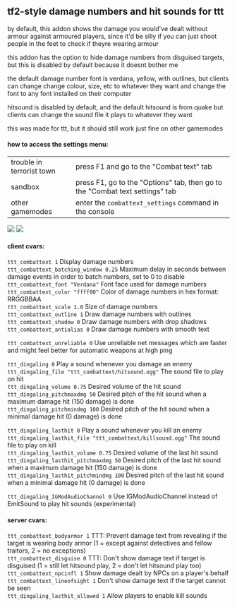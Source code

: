 ## tf2-style damage numbers and hit sounds for ttt

by default, this addon shows the damage you would've dealt without armour against armoured players, since it'd be silly if you can just shoot people in the feet to check if theyre wearing armour

this addon has the option to hide damage numbers from disguised targets, but this is disabled by default because it doesnt bother me

the default damage number font is verdana, yellow, with outlines, but clients can change change colour, size, etc to whatever they want and change the font to any font installed on their computer

hitsound is disabled by default, and the default hitsound is from quake but clients can change the sound file it plays to whatever they want

this was made for ttt, but it should still work just fine on other gamemodes

#### how to access the settings menu:

|||
|-|-|
| trouble in terrorist town | press F1 and go to the "Combat text" tab |
| sandbox | press F1, go to the "Options" tab, then go to the "Combat text settings" tab |
| other gamemodes | enter the `combattext_settings` command in the console |

![](https://user-images.githubusercontent.com/52103358/104728539-fba8d980-5771-11eb-99a9-7f6a18c943af.png)
![](https://user-images.githubusercontent.com/52103358/104728561-08c5c880-5772-11eb-9381-85ce170fd8d1.png)

#### client cvars:
`ttt_combattext 1` Display damage numbers\
`ttt_combattext_batching_window 0.25` Maximum delay in seconds between damage events in order to batch numbers, set to 0 to disable\
`ttt_combattext_font "Verdana"` Font face used for damage numbers\
`ttt_combattext_color "ffff00"` Color of damage numbers in hex format: RRGGBBAA\
`ttt_combattext_scale 1.0` Size of damage numbers\
`ttt_combattext_outline 1` Draw damage numbers with outlines\
`ttt_combattext_shadow 0` Draw damage numbers with drop shadows\
`ttt_combattext_antialias 0` Draw damage numbers with smooth text

`ttt_combattext_unreliable 0` Use unreliable net messages which are faster and might feel better for automatic weapons at high ping

`ttt_dingaling 0` Play a sound whenever you damage an enemy\
`ttt_dingaling_file "ttt_combattext/hitsound.ogg"` The sound file to play on hit\
`ttt_dingaling_volume 0.75` Desired volume of the hit sound\
`ttt_dingaling_pitchmaxdmg 50` Desired pitch of the hit sound when a maximum damage hit (150 damage) is done\
`ttt_dingaling_pitchmindmg 100` Desired pitch of the hit sound when a minimal damage hit (0 damage) is done

`ttt_dingaling_lasthit 0` Play a sound whenever you kill an enemy\
`ttt_dingaling_lasthit_file "ttt_combattext/killsound.ogg"` The sound file to play on kill\
`ttt_dingaling_lasthit_volume 0.75` Desired volume of the last hit sound\
`ttt_dingaling_lasthit_pitchmaxdmg 50` Desired pitch of the last hit sound when a maximum damage hit (150 damage) is done\
`ttt_dingaling_lasthit_pitchmindmg 100` Desired pitch of the last hit sound when a minimal damage hit (0 damage) is done

`ttt_dingaling_IGModAudioChannel 0` Use IGModAudioChannel instead of EmitSound to play hit sounds (experimental)

#### server cvars:
`ttt_combattext_bodyarmor 1` TTT: Prevent damage text from revealing if the target is wearing body armor (1 = except against detectives and fellow traitors, 2 = no exceptions)\
`ttt_combattext_disguise 0` TTT: Don't show damage text if target is disguised (1 = still let hitsound play, 2 = don't let hitsound play too)\
`ttt_combattext_npcinfl 1` Show damage dealt by NPCs on a player's behalf\
`ttt_combattext_lineofsight 1` Don't show damage text if the target cannot be seen\
`ttt_dingaling_lasthit_allowed 1` Allow players to enable kill sounds
